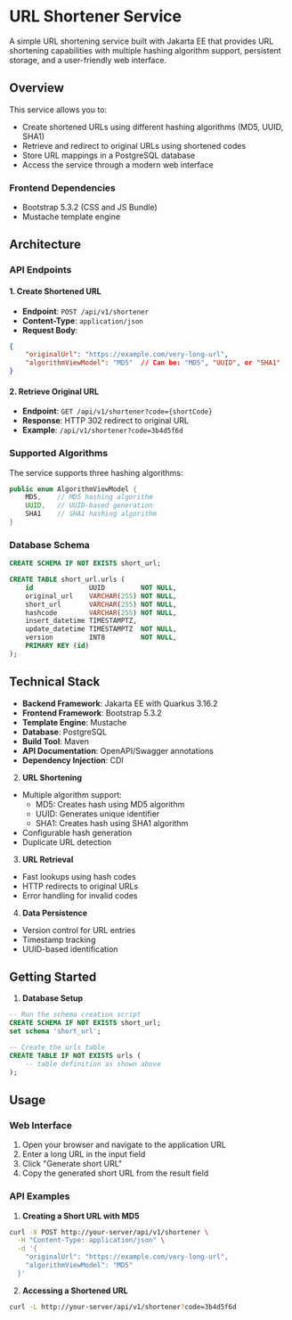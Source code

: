 # URL Shortener Service

A simple URL shortening service built with Jakarta EE that provides URL shortening capabilities with multiple hashing algorithm support, persistent storage, and a user-friendly web interface.

## Overview

This service allows you to:
- Create shortened URLs using different hashing algorithms (MD5, UUID, SHA1)
- Retrieve and redirect to original URLs using shortened codes
- Store URL mappings in a PostgreSQL database
- Access the service through a modern web interface

### Frontend Dependencies
- Bootstrap 5.3.2 (CSS and JS Bundle)
- Mustache template engine


## Architecture

### API Endpoints

#### 1. Create Shortened URL
- **Endpoint**: `POST /api/v1/shortener`
- **Content-Type**: `application/json`
- **Request Body**:
```json
{
    "originalUrl": "https://example.com/very-long-url",
    "algorithmViewModel": "MD5"  // Can be: "MD5", "UUID", or "SHA1"
}
```

#### 2. Retrieve Original URL
- **Endpoint**: `GET /api/v1/shortener?code={shortCode}`
- **Response**: HTTP 302 redirect to original URL
- **Example**: `/api/v1/shortener?code=3b4d5f6d`

### Supported Algorithms

The service supports three hashing algorithms:
```java
public enum AlgorithmViewModel {
    MD5,    // MD5 hashing algorithm
    UUID,   // UUID-based generation
    SHA1    // SHA1 hashing algorithm
}
```

### Database Schema

```sql
CREATE SCHEMA IF NOT EXISTS short_url;

CREATE TABLE short_url.urls (
    id              UUID         NOT NULL,
    original_url    VARCHAR(255) NOT NULL,
    short_url       VARCHAR(255) NOT NULL,
    hashcode        VARCHAR(255) NOT NULL,
    insert_datetime TIMESTAMPTZ,
    update_datetime TIMESTAMPTZ  NOT NULL,
    version         INT8         NOT NULL,
    PRIMARY KEY (id)
);
```

## Technical Stack

- **Backend Framework**: Jakarta EE with Quarkus 3.16.2
- **Frontend Framework**: Bootstrap 5.3.2
- **Template Engine**: Mustache
- **Database**: PostgreSQL
- **Build Tool**: Maven
- **API Documentation**: OpenAPI/Swagger annotations
- **Dependency Injection**: CDI


2. **URL Shortening**
  - Multiple algorithm support:
    - MD5: Creates hash using MD5 algorithm
    - UUID: Generates unique identifier
    - SHA1: Creates hash using SHA1 algorithm
  - Configurable hash generation
  - Duplicate URL detection

3. **URL Retrieval**
  - Fast lookups using hash codes
  - HTTP redirects to original URLs
  - Error handling for invalid codes

4. **Data Persistence**
  - Version control for URL entries
  - Timestamp tracking
  - UUID-based identification

## Getting Started

1. **Database Setup**
```sql
-- Run the schema creation script
CREATE SCHEMA IF NOT EXISTS short_url;
set schema 'short_url';

-- Create the urls table
CREATE TABLE IF NOT EXISTS urls (
    -- table definition as shown above
);
```
## Usage

### Web Interface
1. Open your browser and navigate to the application URL
2. Enter a long URL in the input field
3. Click "Generate short URL"
4. Copy the generated short URL from the result field

### API Examples

1. **Creating a Short URL with MD5**
```bash
curl -X POST http://your-server/api/v1/shortener \
  -H "Content-Type: application/json" \
  -d '{
    "originalUrl": "https://example.com/very-long-url",
    "algorithmViewModel": "MD5"
  }'
```

2. **Accessing a Shortened URL**
```bash
curl -L http://your-server/api/v1/shortener?code=3b4d5f6d
```
